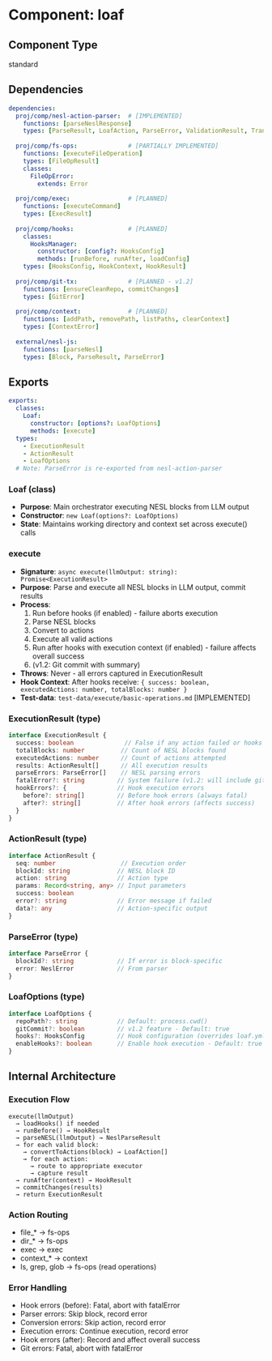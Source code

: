 # Component: loaf

## Component Type
standard

## Dependencies

```yaml
dependencies:
  proj/comp/nesl-action-parser:  # [IMPLEMENTED]
    functions: [parseNeslResponse]
    types: [ParseResult, LoafAction, ParseError, ValidationResult, TransformError]
  
  proj/comp/fs-ops:              # [PARTIALLY IMPLEMENTED]
    functions: [executeFileOperation]
    types: [FileOpResult]
    classes:
      FileOpError:
        extends: Error
  
  proj/comp/exec:                # [PLANNED]
    functions: [executeCommand]
    types: [ExecResult]
  
  proj/comp/hooks:               # [PLANNED]
    classes:
      HooksManager:
        constructor: [config?: HooksConfig]
        methods: [runBefore, runAfter, loadConfig]
    types: [HooksConfig, HookContext, HookResult]
  
  proj/comp/git-tx:              # [PLANNED - v1.2]
    functions: [ensureCleanRepo, commitChanges]
    types: [GitError]
  
  proj/comp/context:             # [PLANNED]
    functions: [addPath, removePath, listPaths, clearContext]
    types: [ContextError]
  
  external/nesl-js:
    functions: [parseNesl]
    types: [Block, ParseResult, ParseError]
```

## Exports

```yaml
exports:
  classes:
    Loaf:
      constructor: [options?: LoafOptions]
      methods: [execute]
  types: 
    - ExecutionResult
    - ActionResult  
    - LoafOptions
  # Note: ParseError is re-exported from nesl-action-parser
```

### Loaf (class)
- **Purpose**: Main orchestrator executing NESL blocks from LLM output
- **Constructor**: `new Loaf(options?: LoafOptions)`
- **State**: Maintains working directory and context set across execute() calls

### execute
- **Signature**: `async execute(llmOutput: string): Promise<ExecutionResult>`
- **Purpose**: Parse and execute all NESL blocks in LLM output, commit results
- **Process**: 
  1. Run before hooks (if enabled) - failure aborts execution
  2. Parse NESL blocks
  3. Convert to actions
  4. Execute all valid actions
  5. Run after hooks with execution context (if enabled) - failure affects overall success
  6. (v1.2: Git commit with summary)
- **Throws**: Never - all errors captured in ExecutionResult
- **Hook Context**: After hooks receive: `{ success: boolean, executedActions: number, totalBlocks: number }`
- **Test-data**: `test-data/execute/basic-operations.md` [IMPLEMENTED]

### ExecutionResult (type)
```typescript
interface ExecutionResult {
  success: boolean              // False if any action failed or hooks failed
  totalBlocks: number          // Count of NESL blocks found
  executedActions: number      // Count of actions attempted
  results: ActionResult[]      // All execution results
  parseErrors: ParseError[]    // NESL parsing errors
  fatalError?: string         // System failure (v1.2: will include git errors)
  hookErrors?: {              // Hook execution errors
    before?: string[]         // Before hook errors (always fatal)
    after?: string[]          // After hook errors (affects success)
  }
}
```

### ActionResult (type)
```typescript
interface ActionResult {
  seq: number                  // Execution order
  blockId: string             // NESL block ID
  action: string              // Action type
  params: Record<string, any> // Input parameters
  success: boolean
  error?: string              // Error message if failed
  data?: any                  // Action-specific output
}
```

### ParseError (type)
```typescript
interface ParseError {
  blockId?: string            // If error is block-specific
  error: NeslError            // From parser
}
```

### LoafOptions (type)
```typescript
interface LoafOptions {
  repoPath?: string           // Default: process.cwd()
  gitCommit?: boolean         // v1.2 feature - Default: true
  hooks?: HooksConfig         // Hook configuration (overrides loaf.yml)
  enableHooks?: boolean       // Enable hook execution - Default: true
}
```

## Internal Architecture

### Execution Flow
```
execute(llmOutput)
  → loadHooks() if needed
  → runBefore() → HookResult
  → parseNESL(llmOutput) → NeslParseResult
  → for each valid block:
    → convertToActions(block) → LoafAction[]
    → for each action:
      → route to appropriate executor
      → capture result
  → runAfter(context) → HookResult
  → commitChanges(results)
  → return ExecutionResult
```

### Action Routing
- file_* → fs-ops
- dir_* → fs-ops
- exec → exec
- context_* → context
- ls, grep, glob → fs-ops (read operations)

### Error Handling
- Hook errors (before): Fatal, abort with fatalError
- Parser errors: Skip block, record error
- Conversion errors: Skip action, record error
- Execution errors: Continue execution, record error
- Hook errors (after): Record and affect overall success
- Git errors: Fatal, abort with fatalError